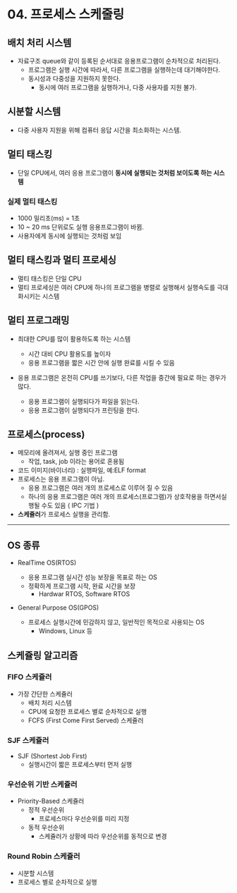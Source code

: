 # 04. 프로세스 스케줄링

## 배치 처리 시스템

* 자료구조 queue와 같이 등록된 순서대로 응용프로그램이 순차적으로 처리된다.
  * 프로그램은 실행 시간에 따라서, 다른 프로그램을 실행하는데 대기해야한다.
  * 동시성과 다중성을 지원하지 못한다.
    * 동시에 여러 프로그램을 실행하거나, 다중 사용자를 지원 불가.

## 시분할 시스템

* 다중 사용자 지원을 위해 컴퓨터 응답 시간을 최소화하는 시스템.

## 멀티 태스킹

* 단일 CPU에서, 여러 응용 프로그램이 **동시에 실행되는 것처럼 보이도록 하는 시스템**

### 실제 멀티 태스킹

* 1000 밀리초(ms) = 1초
* 10 ~ 20 ms 단위로도 실행 응용프로그램이 바뀜.
* 사용자에게 동시에 실행되는 것처럼 보임

## 멀티 태스킹과 멀티 프로세싱

* 멀티 태스킹은 단일 CPU
* 멀티 프로세싱은 여러 CPU에 하나의 프로그램을 병렬로 실행해서 실행속도를 극대화시키는 시스템

## 멀티 프로그래밍

* 최대한 CPU를 많이 활용하도록 하는 시스템
  * 시간 대비 CPU 활용도를 높이자
  * 응용 프로그램을 짧은 시간 안에 실행 완료를 시킬 수 있음

* 응용 프로그램은 온전히 CPU를 쓰기보다, 다른 작업을 중간에 필요로 하는 경우가 많다.
  * 응용 프로그램이 실행되다가 파일을 읽는다.
  * 응용 프로그램이 실행되다가 프린팅을 한다.

## 프로세스(process)

* 메모리에 올려져서, 실행 중인 프로그램
  * 작업, task, job 이라는 용어로 혼용됨
* 코드 이미지(바이너리) : 실행파일, 예:ELF format
* 프로세스는 응용 프로그램이 아님.
  * 응용 프로그램은 여러 개의 프로세스로 이루어 질 수 있음
  * 하나의 응용 프로그램은 여러 개의 프로세스(프로그램)가 상호작용을 하면서실행될 수도 있음 ( IPC 기법 )
* **스케쥴러**가 프로세스 실행을 관리함.

---

## OS 종류

* RealTime OS(RTOS)
  * 응용 프로그램 실시간 성능 보장을 목표로 하는 OS
  * 정확하게 프로그램 시작, 완료 시간을 보장
    * Hardwar RTOS, Software RTOS

* General Purpose OS(GPOS)
  * 프로세스 실행시간에 민감하지 않고, 일반적인 목적으로 사용되는 OS
    * Windows, Linux 등

## 스케쥴링 알고리즘

### FIFO 스케쥴러

* 가장 간단한 스케쥴러
  * 배치 처리 시스템
  * CPU에 요청한 프로세스 별로 순차적으로 실행
  * FCFS (First Come First Served) 스케쥴러

### SJF 스케쥴러

* SJF (Shortest Job First)
  * 실행시간이 짧은 프로세스부터 먼저 실행

### 우선순위 기반 스케쥴러

* Priority-Based 스케쥴러
  * 정적 우선순위
    * 프로세스마다 우선순위를 미리 지정
  * 동적 우선순위
    * 스케쥴러가 상황에 따라 우선순위를 동적으로 변경

### Round Robin 스케쥴러

* 시분할 시스템
* 프로세스 별로 순차적으로 실행

